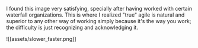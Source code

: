 I found this image very satisfying, specially after having worked with certain waterfall organizations. This is where I realized "true" agile is natural and superior to any other way of working simply because it's the way you work; the difficulty is just recognizing and acknowledging it.

![[assets/slower_faster.png]]
